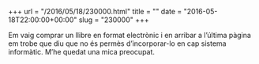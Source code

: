 +++
url = "/2016/05/18/230000.html"
title = ""
date = "2016-05-18T22:00:00+00:00"
slug = "230000"
+++

Em vaig comprar un llibre en format electrònic i en arribar a l’última pàgina em trobe que diu que no és permès d’incorporar-lo en cap sistema informàtic. M’he quedat una mica preocupat.

